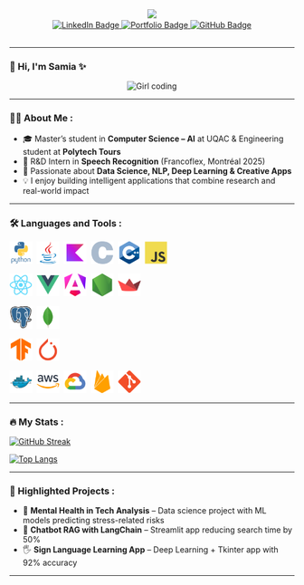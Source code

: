 <div id="header" align="center">
  <!--<img src="https://media.giphy.com/media/M9gbBd9nbDrOTu1Mqx/giphy.gif" width="100"/>-->
  <img src="https://media0.giphy.com/media/v1.Y2lkPTc5MGI3NjExY2lpNWN1cTM1dnFtM29kdTljNjhwM2IwbXMxeXdsM2NqZm4xYmZ6aSZlcD12MV9pbnRlcm5hbF9naWZfYnlfaWQmY3Q9cw/aIJDrOomj81MQZz2uO/giphy.gif" width="150"/>
</div>

<div id="badges" align="center">
  <a href="https://www.linkedin.com/in/samia-carchaf-ia/">
    <img src="https://img.shields.io/badge/LinkedIn-blue?style=for-the-badge&logo=linkedin&logoColor=white" alt="LinkedIn Badge"/>
  </a>
  <a href="https://carchaf-portfolio.netlify.app/">
    <img src="https://img.shields.io/badge/Portfolio-%23FF4088?style=for-the-badge&logo=netlify&logoColor=white" alt="Portfolio Badge"/>
  </a>
  <a href="https://github.com/samias9">
    <img src="https://img.shields.io/badge/GitHub-black?style=for-the-badge&logo=github&logoColor=white" alt="GitHub Badge"/>
  </a>
</div>

<div id="badges" align="center">
  <img src="https://komarev.com/ghpvc/?username=samias9&style=flat-square&color=blue" alt=""/>
</div>

---

### 🌱 Hi, I'm Samia ✨  
<div align="center">
  <img src="https://media4.giphy.com/media/v1.Y2lkPTc5MGI3NjExcmhmeHBqejAxMjc1YXd0M3A0OGoyd3J6ODRyZzI3NWNucmh0Z2duNSZlcD12MV9pbnRlcm5hbF9naWZfYnlfaWQmY3Q9Zw/hpXdHPfFI5wTABdDx9/giphy.gif" width="600" height="400" alt="Girl coding"/>
</div>

</div>


---

### 👩‍💻 About Me :  

- 🎓 Master’s student in **Computer Science – AI** at UQAC & Engineering student at **Polytech Tours**  
- 🔬 R&D Intern in **Speech Recognition** (Francoflex, Montréal 2025)  
- 🌱 Passionate about **Data Science, NLP, Deep Learning & Creative Apps**  
- 💡 I enjoy building intelligent applications that combine research and real-world impact
  
---

### :hammer_and_wrench: Languages and Tools :

<div>
  <!-- Programming Languages -->
  <img src="https://github.com/devicons/devicon/blob/master/icons/python/python-original-wordmark.svg" title="Python" alt="Python" width="40" height="40"/>&nbsp;
  <img src="https://github.com/devicons/devicon/blob/master/icons/java/java-original.svg" title="Java" alt="Java" width="40" height="40"/>&nbsp;
  <img src="https://github.com/devicons/devicon/blob/master/icons/kotlin/kotlin-original.svg" title="Kotlin" alt="Kotlin" width="40" height="40"/>&nbsp;
  <img src="https://github.com/devicons/devicon/blob/master/icons/c/c-original.svg" title="C" alt="C" width="40" height="40"/>&nbsp;
  <img src="https://github.com/devicons/devicon/blob/master/icons/cplusplus/cplusplus-original.svg" title="C++" alt="C++" width="40" height="40"/>&nbsp;
  <img src="https://github.com/devicons/devicon/blob/master/icons/javascript/javascript-original.svg" title="JavaScript" alt="JavaScript" width="40" height="40"/>&nbsp;

  <!-- Web & App Development -->
  <img src="https://github.com/devicons/devicon/blob/master/icons/react/react-original.svg" title="React" alt="React" width="40" height="40"/>&nbsp;
  <img src="https://github.com/devicons/devicon/blob/master/icons/vuejs/vuejs-original.svg" title="Vue.js" alt="Vue.js" width="40" height="40"/>&nbsp;
  <img src="https://github.com/devicons/devicon/blob/master/icons/angular/angular-original.svg" title="Angular" alt="Angular" width="40" height="40"/>&nbsp;
  <img src="https://github.com/devicons/devicon/blob/master/icons/nodejs/nodejs-original.svg" title="Node.js" alt="Node.js" width="40" height="40"/>&nbsp;
  <img src="https://github.com/devicons/devicon/blob/master/icons/streamlit/streamlit-original.svg" title="Streamlit" alt="Streamlit" width="40" height="40"/>&nbsp;

  <!-- Databases -->
  <img src="https://github.com/devicons/devicon/blob/master/icons/postgresql/postgresql-original.svg" title="PostgreSQL" alt="PostgreSQL" width="40" height="40"/>&nbsp;
  <img src="https://github.com/devicons/devicon/blob/master/icons/mongodb/mongodb-original.svg" title="MongoDB" alt="MongoDB" width="40" height="40"/>&nbsp;

  <!-- AI / Data Science -->
  <img src="https://github.com/devicons/devicon/blob/master/icons/tensorflow/tensorflow-original.svg" title="TensorFlow" alt="TensorFlow" width="40" height="40"/>&nbsp;
  <img src="https://github.com/devicons/devicon/blob/master/icons/pytorch/pytorch-original.svg" title="PyTorch" alt="PyTorch" width="40" height="40"/>&nbsp;

  <!-- Cloud & Tools -->
  <img src="https://github.com/devicons/devicon/blob/master/icons/docker/docker-original.svg" title="Docker" alt="Docker" width="40" height="40"/>&nbsp;
  <img src="https://github.com/devicons/devicon/blob/master/icons/amazonwebservices/amazonwebservices-original-wordmark.svg" title="AWS" alt="AWS" width="40" height="40"/>&nbsp;
  <img src="https://github.com/devicons/devicon/blob/master/icons/googlecloud/googlecloud-original.svg" title="Google Cloud" alt="GCP" width="40" height="40"/>&nbsp;
  <img src="https://github.com/devicons/devicon/blob/master/icons/firebase/firebase-plain.svg" title="Firebase" alt="Firebase" width="40" height="40"/>&nbsp;
  <img src="https://github.com/devicons/devicon/blob/master/icons/git/git-original.svg" title="Git" alt="Git" width="40" height="40"/>
</div>


---

### 🔥 My Stats :

[![GitHub Streak](http://github-readme-streak-stats.herokuapp.com?user=samias9&theme=dark&background=000000)](https://git.io/streak-stats)  

[![Top Langs](https://github-readme-stats.vercel.app/api/top-langs/?username=samias9&layout=compact&theme=vision-friendly-dark)](https://github.com/anuraghazra/github-readme-stats)  

---

### 📌 Highlighted Projects :

- 🧠 **Mental Health in Tech Analysis** – Data science project with ML models predicting stress-related risks  
- 🤖 **Chatbot RAG with LangChain** – Streamlit app reducing search time by 50%  
- 🖐️ **Sign Language Learning App** – Deep Learning + Tkinter app with 92% accuracy  

---
